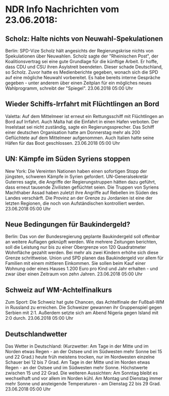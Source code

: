 # NDR Info Nachrichten vom 23.06.2018:


## Scholz: Halte nichts von Neuwahl-Spekulationen
Berlin:	SPD-Vize Scholz hält angesichts der Regierungskrise nichts von Spekulationen über Neuwahlen. Scholz sagte der "Rheinischen Post", der Koalitionsvertrag sei eine gute Grundlage für die künftige Arbeit. Er hoffe, dass CDU und CSU ihren Asylstreit beendeten. Dieser schade Deutschland, so Scholz. Zuvor hatte es Medienberichte gegeben, wonach sich die SPD auf eine mögliche Neuwahl vorbereitet. Es habe bereits interne Gespräche gegeben - unter anderem über einen Zeitplan für ein mögliches neues Wahlprogramm, schreibt der "Spiegel". 23.06.2018 05:00 Uhr 

## Wieder Schiffs-Irrfahrt mit Flüchtlingen an Bord
Valetta: Auf dem Mittelmeer ist erneut ein Rettungsschiff mit Flüchtlingen an Bord auf Irrfahrt. Auch Malta hat die Einfahrt in einen Hafen verboten. Der Inselstaat sei nicht zuständig, sagte ein Regierungssprecher. Das Schiff einer deutschen Organisation hatte am Donnerstag mehr als 200 Geflüchtete auf dem Mittelmeer aufgenommen. Auch Italien hatte seine Häfen für das Boot geschlossen. 23.06.2018 05:00 Uhr 

## UN: Kämpfe im Süden Syriens stoppen
New York:	Die Vereinten Nationen haben einen sofortigen Stopp der jüngsten, schweren Kämpfe in Syrien gefordert. UN-Generalsekretär Guterres sagte, die Angriffe der Regierungstruppen hätten dazu geführt, dass erneut tausende Zivilisten geflüchtet seien. Die Truppen von Syriens Machthaber Assad haben zuletzt ihre Angriffe auf Rebellen im Süden des Landes verschärft. Die Provinz an der Grenze zu Jordanien ist eine der letzten Regionen, die noch von Aufständischen kontrolliert werden. 23.06.2018 05:00 Uhr 

## Neue Bedingungen für Baukindergeld?
Berlin:	Das von der Bundesregierung geplante Baukindergeld soll offenbar an weitere Auflagen geknüpft werden. Wie mehrere Zeitungen berichten, soll die Leistung nur bis zu einer Obergrenze von 120 Quadratmeter Wohnfläche gezahlt werden. Bei mehr als zwei Kindern erhöhe sich diese Grenze schrittweise. Union und SPD planen das Baukindergeld vor allem für Familien mit einem mittleren Einkommen. Sie sollen beim Kauf einer Wohnung oder eines Hauses 1.200 Euro pro Kind und Jahr erhalten - und zwar über einen Zeitraum von zehn Jahren. 23.06.2018 05:00 Uhr 

## Schweiz auf WM-Achtelfinalkurs
Zum Sport: Die Schweiz hat gute Chancen, das Achtelfinale der Fußball-WM in Russland zu erreichen. Die Schweizer gewannen ihr Gruppenspiel gegen Serbien mit 2:1. Außerdem setzte sich am Abend Nigeria gegen Island mit 2:0 durch. 23.06.2018 05:00 Uhr 

## Deutschlandwetter
Das Wetter in Deutschland:
(Kurzwetter: Am Tage in der Mitte und im Norden etwas Regen - an der Ostsee und im Südwesten mehr Sonne bei 15 und 22 Grad.) heute früh meistens trocken, nur im Nordwesten einzelne Schauer bei 12 bis 7 Grad. Am Tage in der Mitte und im Norden etwas Regen - an der Ostsee und im Südwesten mehr Sonne. Höchstwerte zwischen 15 und 22 Grad. Die weiteren Aussichten: Am Sonntag bleibt es wechselhaft und vor allem im Norden kühl. Am Montag und Dienstag immer mehr Sonne und ansteigende Temperaturen  - am Dienstag 22 bis 29 Grad. 23.06.2018 05:00 Uhr 
